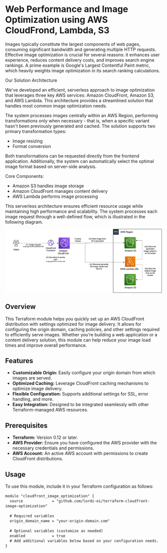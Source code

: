 # Web Performance and Image Optimization using AWS CloudFrond, Lambda, S3

Images typically constitute the largest components of web pages, consuming significant bandwidth and generating multiple HTTP requests. Effective image optimization is crucial for several reasons: it enhances user experience, reduces content delivery costs, and improves search engine rankings. A prime example is Google's Largest Contentful Paint metric, which heavily weights image optimization in its search ranking calculations.

Our Solution Architecture

We've developed an efficient, serverless approach to image optimization that leverages three key AWS services: Amazon CloudFront, Amazon S3, and AWS Lambda. This architecture provides a streamlined solution that handles most common image optimization needs.

The system processes images centrally within an AWS Region, performing transformations only when necessary - that is, when a specific variant hasn't been previously generated and cached. The solution supports two primary transformation types:
- Image resizing
- Format conversion

Both transformations can be requested directly from the frontend application. Additionally, the system can automatically select the optimal image format based on server-side analysis.

Core Components:
- Amazon S3 handles image storage
- Amazon CloudFront manages content delivery
- AWS Lambda performs image processing

This serverless architecture ensures efficient resource usage while maintaining high performance and scalability. The system processes each image request through a well-defined flow, which is illustrated in the following diagram.

<img src="architecture.png" width="900">

## Overview

This Terraform module helps you quickly set up an AWS CloudFront distribution with settings optimized for image delivery. It allows for configuring the origin domain, caching policies, and other settings required to efficiently serve images. Whether you’re building a web application or a content delivery solution, this module can help reduce your image load times and improve overall performance.

## Features

- **Customizable Origin:** Easily configure your origin domain from which images are served.
- **Optimized Caching:** Leverage CloudFront caching mechanisms to optimize image delivery.
- **Flexible Configuration:** Supports additional settings for SSL, error handling, and more.
- **Easy Integration:** Designed to be integrated seamlessly with other Terraform-managed AWS resources.

## Prerequisites

- **Terraform:** Version 0.12 or later.
- **AWS Provider:** Ensure you have configured the AWS provider with the necessary credentials and permissions.
- **AWS Account:** An active AWS account with permissions to create CloudFront distributions.

## Usage

To use this module, include it in your Terraform configuration as follows:

```hcl
module "cloudfront_image_optimization" {
  source             = "github.com/lordz-ei/terraform-cloudfront-image-optimization"
  
  # Required variables
  origin_domain_name = "your-origin-domain.com"
  
  # Optional variables (customize as needed)
  enabled            = true
  # Add additional variables below based on your configuration needs.
}

